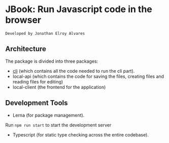 # JBook: Run Javascript code in the browser

`Developed by Jonathan Elroy Alvares`

## Architecture

The package is divided into three packages:

- [cli](./packages/cli/src/index.ts) (which contains all the code needed to run the cli part).
- local-api (which contains the code for saving the files, creating files and reading files for editing)
- local-client (the frontend for the application)

## Development Tools

- Lerna (for package management).

Run `npm run start` to start the development server

- Typescript (for static type checking across the entire codebase).
